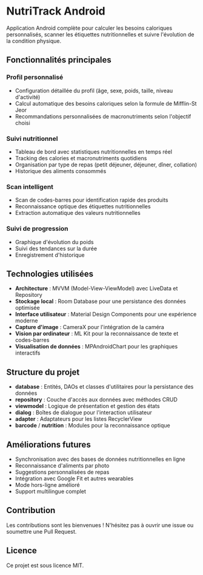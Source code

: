 # NutriTrack Android

Application Android complète pour calculer les besoins caloriques personnalisés, scanner les étiquettes nutritionnelles et suivre l'évolution de la condition physique.

## Fonctionnalités principales

### Profil personnalisé
- Configuration détaillée du profil (âge, sexe, poids, taille, niveau d'activité)
- Calcul automatique des besoins caloriques selon la formule de Mifflin-St Jeor
- Recommandations personnalisées de macronutriments selon l'objectif choisi

### Suivi nutritionnel
- Tableau de bord avec statistiques nutritionnelles en temps réel
- Tracking des calories et macronutriments quotidiens
- Organisation par type de repas (petit déjeuner, déjeuner, dîner, collation)
- Historique des aliments consommés

### Scan intelligent
- Scan de codes-barres pour identification rapide des produits
- Reconnaissance optique des étiquettes nutritionnelles
- Extraction automatique des valeurs nutritionnelles

### Suivi de progression
- Graphique d'évolution du poids
- Suivi des tendances sur la durée
- Enregistrement d'historique

## Technologies utilisées

- **Architecture** : MVVM (Model-View-ViewModel) avec LiveData et Repository
- **Stockage local** : Room Database pour une persistance des données optimisée
- **Interface utilisateur** : Material Design Components pour une expérience moderne
- **Capture d'image** : CameraX pour l'intégration de la caméra
- **Vision par ordinateur** : ML Kit pour la reconnaissance de texte et codes-barres
- **Visualisation de données** : MPAndroidChart pour les graphiques interactifs

## Structure du projet

- **database** : Entités, DAOs et classes d'utilitaires pour la persistance des données
- **repository** : Couche d'accès aux données avec méthodes CRUD
- **viewmodel** : Logique de présentation et gestion des états
- **dialog** : Boîtes de dialogue pour l'interaction utilisateur
- **adapter** : Adaptateurs pour les listes RecyclerView
- **barcode** / **nutrition** : Modules pour la reconnaissance optique


## Améliorations futures

- Synchronisation avec des bases de données nutritionnelles en ligne
- Reconnaissance d'aliments par photo
- Suggestions personnalisées de repas
- Intégration avec Google Fit et autres wearables
- Mode hors-ligne amélioré
- Support multilingue complet

## Contribution

Les contributions sont les bienvenues ! N'hésitez pas à ouvrir une issue ou soumettre une Pull Request.

## Licence

Ce projet est sous licence MIT.
